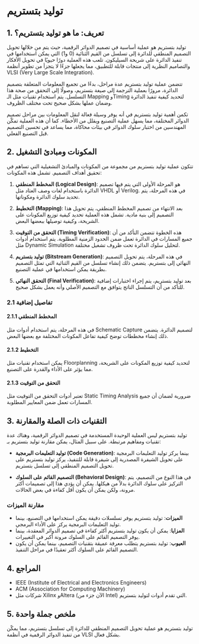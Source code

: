 # توليد بتستريم

## 1. تعريف: ما هو **توليد بتستريم**؟
توليد بتستريم هو عملية أساسية في تصميم الدوائر الرقمية، حيث يتم من خلالها تحويل التصميم المنطقي للدائرة إلى تسلسل من القيم الثنائية (0 و1) التي يمكن استخدامها في تنفيذ الدائرة على شريحة السيليكون. تلعب هذه العملية دورًا حيويًا في تحويل الأفكار والتصاميم النظرية إلى منتجات قابلة للتطبيق، مما يجعلها جزءًا لا يتجزأ من تطوير أنظمة VLSI (Very Large Scale Integration). 

تتضمن عملية توليد بتستريم عدة مراحل، بدءًا من تجميع المعلومات المتعلقة بتصميم الدائرة، مرورًا بعملية الترجمة إلى صيغة بتستريم، وصولًا إلى التحقق من صحة هذا التسلسل. يتم استخدام تقنيات مثل الـ Mapping وTiming لتحديد كيفية تنفيذ الدائرة وضمان عملها بشكل صحيح تحت مختلف الظروف. 

تكمن أهمية توليد بتستريم في أنه يوفر وسيلة فعالة لنقل المعلومات بين مراحل تصميم الدوائر المختلفة، مما يسهل عملية التصنيع ويقلل من الأخطاء. كما أن هذه العملية تمكّن المهندسين من اختبار سلوك الدوائر في بيئات محاكاة، مما يساعد في تحسين التصميم قبل التصنيع الفعلي.

## 2. المكونات ومبادئ التشغيل
تتكون عملية توليد بتستريم من مجموعة من المكونات والمبادئ التشغيلية التي تساهم في تحقيق أهداف التصميم. تشمل هذه المكونات:

1. **المخطط المنطقي (Logical Design)**: هو المرحلة الأولى التي يتم فيها تصميم الدائرة باستخدام لغات وصف العتاد مثل VHDL أو Verilog. في هذه المرحلة، يتم تحديد سلوك الدائرة ومكوناتها.

2. **التخطيط (Mapping)**: بعد الانتهاء من تصميم المخطط المنطقي، يتم تحويل هذا التصميم إلى بنية مادية. تشمل هذه العملية تحديد كيفية توزيع المكونات على الشريحة، وكيفية توصيلها ببعضها البعض.

3. **التحقق من التوقيت (Timing Verification)**: هذه الخطوة تتضمن التأكد من أن جميع المسارات في الدائرة تعمل ضمن الحدود الزمنية المطلوبة. يتم استخدام أدوات مثل Dynamic Simulation لتحليل سلوك الدائرة تحت ظروف تشغيل مختلفة.

4. **توليد بتستريم (Bitstream Generation)**: في هذه المرحلة، يتم تحويل التصميم النهائي إلى بتستريم. يتضمن ذلك إنشاء تسلسل من القيم الثنائية التي تمثل التصميم بطريقة يمكن استخدامها في عملية التصنيع.

5. **التحقق النهائي (Final Verification)**: بعد توليد بتستريم، يتم إجراء اختبارات إضافية للتأكد من أن التسلسل الناتج يتوافق مع التصميم الأصلي وأنه يعمل بشكل صحيح.

### 2.1 تفاصيل إضافية
#### 2.1.1 المخطط المنطقي
في هذه المرحلة، يتم استخدام أدوات مثل Schematic Capture لتصميم الدائرة. يتضمن ذلك إنشاء مخططات توضح كيفية تفاعل المكونات المختلفة مع بعضها البعض.

#### 2.1.2 التخطيط
يمكن استخدام تقنيات مثل Floorplanning لتحديد كيفية توزيع المكونات على الشريحة، مما يؤثر على الأداء والقدرة على التصنيع.

#### 2.1.3 التحقق من التوقيت
تعتبر أدوات التحقق من التوقيت مثل Static Timing Analysis ضرورية لضمان أن جميع المسارات تعمل ضمن المعايير المطلوبة.

## 3. التقنيات ذات الصلة والمقارنة
توليد بتستريم ليس العملية الوحيدة المستخدمة في تصميم الدوائر الرقمية، وهناك عدة تقنيات ومفاهيم مرتبطة. على سبيل المثال، يمكن مقارنة توليد بتستريم بـ:

- **توليد التعليمات البرمجية (Code Generation)**: بينما يركز توليد التعليمات البرمجية على تحويل الشيفرة المصدرية إلى شيفرة قابلة للتنفيذ، يركز توليد بتستريم على تحويل التصميم المنطقي إلى تسلسل بتستريم.

- **التصميم القائم على السلوك (Behavioral Design)**: في هذا النوع من التصميم، يتم التركيز على سلوك الدائرة بدلاً من هيكلها. يمكن أن يؤدي هذا إلى تصميمات أكثر مرونة، ولكن يمكن أن يكون أقل كفاءة في بعض الحالات.

### مقارنة الميزات
- **الميزات**: توليد بتستريم يوفر تسلسلات دقيقة يمكن استخدامها في التصنيع، بينما توليد التعليمات البرمجية يركز على الأداء البرمجي.
- **المزايا**: يمكن أن يكون توليد بتستريم أكثر كفاءة في تصميم الدوائر المعقدة، بينما يوفر التصميم القائم على السلوك مرونة أكبر في التغييرات.
- **العيوب**: توليد بتستريم يتطلب معرفة عميقة بتقنيات التصميم، بينما يمكن أن يكون التصميم القائم على السلوك أكثر تعقيدًا في مراحل التنفيذ.

## 4. المراجع
- IEEE (Institute of Electrical and Electronics Engineers)
- ACM (Association for Computing Machinery)
- شركات مثل Xilinx وAltera (الآن جزء من Intel) التي تقدم أدوات لتوليد بتستريم.

## 5. ملخص جملة واحدة
توليد بتستريم هو عملية تحويل التصميم المنطقي للدائرة إلى تسلسل بتستريم، مما يمكّن من تنفيذ الدوائر الرقمية في أنظمة VLSI بشكل فعال.